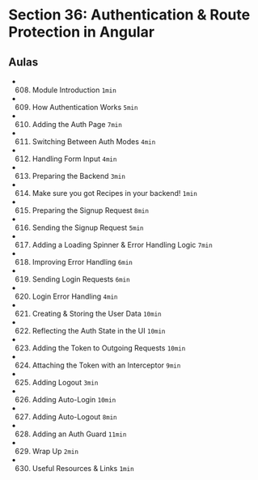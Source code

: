 # Section 36: Authentication & Route Protection in Angular

## Aulas
- 608. Module Introduction `1min`
- 609. How Authentication Works `5min`
- 610. Adding the Auth Page `7min`
- 611. Switching Between Auth Modes `4min`
- 612. Handling Form Input `4min`
- 613. Preparing the Backend `3min`
- 614. Make sure you got Recipes in your backend! `1min`
- 615. Preparing the Signup Request `8min`
- 616. Sending the Signup Request `5min`
- 617. Adding a Loading Spinner & Error Handling Logic `7min`
- 618. Improving Error Handling `6min`
- 619. Sending Login Requests `6min`
- 620. Login Error Handling `4min`
- 621. Creating & Storing the User Data `10min`
- 622. Reflecting the Auth State in the UI `10min`
- 623. Adding the Token to Outgoing Requests `10min`
- 624. Attaching the Token with an Interceptor `9min`
- 625. Adding Logout `3min`
- 626. Adding Auto-Login `10min`
- 627. Adding Auto-Logout `8min`
- 628. Adding an Auth Guard `11min`
- 629. Wrap Up `2min`
- 630. Useful Resources & Links `1min`
